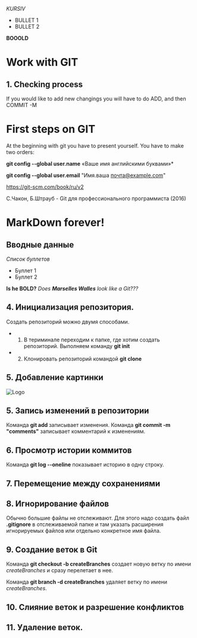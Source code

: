 *KURSIV*
* BULLET 1
* BULLET 2

**BOOOLD**

# Work with GIT
## 1. Checking process

If you would like to add new changings you will have to do ADD, and then COMMIT -M

# First steps on GIT #

At the beginning with git you have to present yourself. You have to make two orders:

**git config --global user.name** «Ваше имя английскими буквами»*

**git config --global user.email** "Имя.ваша почта@example.com"

https://git-scm.com/book/ru/v2

С.Чакон, Б.Штрауб - Git для профессионального программиста (2016)


# MarkDown forever! 
## Вводные данные 

*Список буллетов*
* Буллет 1
* Буллет 2

**Is he BOLD?**
*Does __Marselles Walles__ look like a Git???*




## 4. Инициализация репозитория.
Создать репозиторий можно двумя способами.
* 1. В териминале переходим к папке, где хотим создать репозиторий. Выполняем команду **git init**
* 2. Клонировать репозиторий командой **git clone <addres>**


## 5. Добавление картинки

![Logo](Kirana_research_group_logo.png)

## 5. Запись изменений в репозитории

Команда **git add <filename>** записывает изменения.
Команда **git commit -m "comments"** записывает комментарий к изменениям.

## 6. Просмотр истории коммитов

Команда **git log --oneline** показывает историю в одну строку.

## 7. Перемещение между сохранениями

## 8. Игнорирование файлов

Обычно большие файлы не отслеживают. Для этого надо создать файл **.gitignore** в отслеживаемой папке и там указать расширения игнорируемых файлов или отдельно конкретное имя файла.


 ## 9. Создание веток в Git

Команда **git checkout -b createBranches**  создает новую ветку по имени *createBranches* и сразу перелетает в нее.

Команда **git branch -d createBranches**  удаляет  ветку по имени *createBranches*.

## 10. Слияние веток и разрешение конфликтов

## 11. Удаление веток.